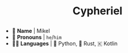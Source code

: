 # <p align="center">Cypheriel</p>

* 🤠 **Name** | Mikel
* 👨 **Pronouns** | `he`/`him`
* 👨‍💻 **Languages** | 🐍 Python, 🦀 Rust, 🇰 Kotlin
